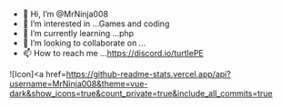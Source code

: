 - 👋 Hi, I’m @MrNinja008
- 👀 I’m interested in ...Games and coding
- 🌱 I’m currently learning ...php
- 💞️ I’m looking to collaborate on ...
- 📫 How to reach me ...https://discord.io/turtlePE

![Icon]<a href=https://github-readme-stats.vercel.app/api?username=MrNinja008&theme=vue-dark&show_icons=true&count_private=true&include_all_commits=true
